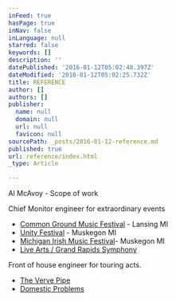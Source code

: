 ```yaml
---
inFeed: true
hasPage: true
inNav: false
inLanguage: null
starred: false
keywords: []
description: ''
datePublished: '2016-01-12T05:02:48.397Z'
dateModified: '2016-01-12T05:02:25.732Z'
title: REFERENCE
author: []
authors: []
publisher:
  name: null
  domain: null
  url: null
  favicon: null
sourcePath: _posts/2016-01-12-reference.md
published: true
url: reference/index.html
_type: Article

---
```

Al McAvoy - Scope of work

Chief Monitor engineer for extraordinary events

* [Common Ground Music Festival][0] - Lansing MI
* [Unity Festival][1] - Muskegon MI
* [Michigan Irish Music Festival][2]- Muskegon MI
* [Live Arts / Grand Rapids Symphony][3]

Front of house engineer for touring acts.

* [The Verve Pipe][4]
* [Domestic Problems][5]

[0]: http://www.commongroundfest.com/
[1]: http://unitymusicfestival.com/
[2]: https://www.michiganirish.org/
[3]: http://www.grsymphony.org/live-arts
[4]: http://www.thevervepipe.com/
[5]: https://www.facebook.com/DomesticProblems/
